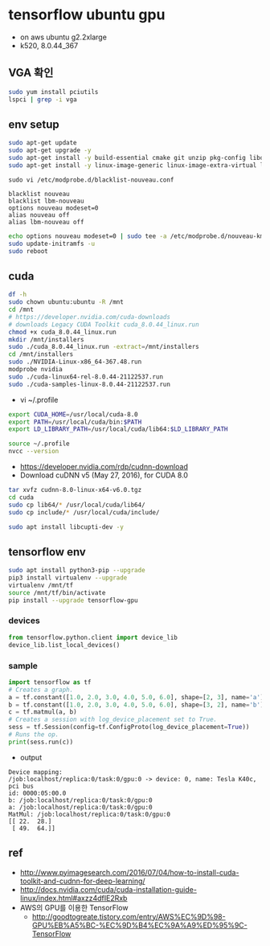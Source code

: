 # tensorflow ubuntu gpu
* on aws ubuntu g2.2xlarge
* k520, 8.0.44_367

## VGA 확인
```sh
sudo yum install pciutils
lspci | grep -i vga
```

## env setup
```sh
sudo apt-get update
sudo apt-get upgrade -y
sudo apt-get install -y build-essential cmake git unzip pkg-config libopenblas-dev liblapack-dev
sudo apt-get install -y linux-image-generic linux-image-extra-virtual linux-source linux-headers-generic
```

```
sudo vi /etc/modprobe.d/blacklist-nouveau.conf
```

```
blacklist nouveau
blacklist lbm-nouveau
options nouveau modeset=0
alias nouveau off
alias lbm-nouveau off
```

```sh
echo options nouveau modeset=0 | sudo tee -a /etc/modprobe.d/nouveau-kms.conf
sudo update-initramfs -u
sudo reboot
```

## cuda

```sh
df -h
sudo chown ubuntu:ubuntu -R /mnt
cd /mnt
# https://developer.nvidia.com/cuda-downloads
# downloads Legacy CUDA Toolkit cuda_8.0.44_linux.run
chmod +x cuda_8.0.44_linux.run
mkdir /mnt/installers
sudo ./cuda_8.0.44_linux.run -extract=/mnt/installers
cd /mnt/installers
sudo ./NVIDIA-Linux-x86_64-367.48.run
modprobe nvidia
sudo ./cuda-linux64-rel-8.0.44-21122537.run
sudo ./cuda-samples-linux-8.0.44-21122537.run
```

* vi ~/.profile
```sh
export CUDA_HOME=/usr/local/cuda-8.0
export PATH=/usr/local/cuda/bin:$PATH
export LD_LIBRARY_PATH=/usr/local/cuda/lib64:$LD_LIBRARY_PATH
```

```sh
source ~/.profile
nvcc --version
```

* https://developer.nvidia.com/rdp/cudnn-download
* Download cuDNN v5 (May 27, 2016), for CUDA 8.0
```sh
tar xvfz cudnn-8.0-linux-x64-v6.0.tgz
cd cuda
sudo cp lib64/* /usr/local/cuda/lib64/
sudo cp include/* /usr/local/cuda/include/
```

```sh
sudo apt install libcupti-dev -y
```



## tensorflow env
```sh
sudo apt install python3-pip --upgrade
pip3 install virtualenv --upgrade
virtualenv /mnt/tf
source /mnt/tf/bin/activate
pip install --upgrade tensorflow-gpu
```


### devices
```py
from tensorflow.python.client import device_lib
device_lib.list_local_devices()
```

### sample
```py
import tensorflow as tf
# Creates a graph.
a = tf.constant([1.0, 2.0, 3.0, 4.0, 5.0, 6.0], shape=[2, 3], name='a')
b = tf.constant([1.0, 2.0, 3.0, 4.0, 5.0, 6.0], shape=[3, 2], name='b')
c = tf.matmul(a, b)
# Creates a session with log_device_placement set to True.
sess = tf.Session(config=tf.ConfigProto(log_device_placement=True))
# Runs the op.
print(sess.run(c))
```

* output
```
Device mapping:
/job:localhost/replica:0/task:0/gpu:0 -> device: 0, name: Tesla K40c, pci bus
id: 0000:05:00.0
b: /job:localhost/replica:0/task:0/gpu:0
a: /job:localhost/replica:0/task:0/gpu:0
MatMul: /job:localhost/replica:0/task:0/gpu:0
[[ 22.  28.]
 [ 49.  64.]]
```



## ref
* http://www.pyimagesearch.com/2016/07/04/how-to-install-cuda-toolkit-and-cudnn-for-deep-learning/
* http://docs.nvidia.com/cuda/cuda-installation-guide-linux/index.html#axzz4dfIE2Rxb
* AWS의 GPU를 이용한 TensorFlow
  * http://goodtogreate.tistory.com/entry/AWS%EC%9D%98-GPU%EB%A5%BC-%EC%9D%B4%EC%9A%A9%ED%95%9C-TensorFlow
